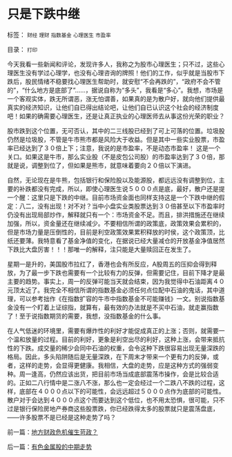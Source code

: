 # 只是下跌中继

标签： `财经` `理财` `指数基金` `心理医生` `市盈率` 

目录： `打印`

今天我看一些新闻和评论，发现许多人，我称之为股市心理医生；只不过，这些心理医生没有学过心理学，也没有心理咨询的牌照！他们的工作，似乎就是当股市下跌后，股民情绪不稳要找心理医生帮助时，就安慰“不会再跌的”，“政府不会不管的”，“什么地方是底部了”……，据说自称为“多头”，我看是“多心”。我想，市场是一个客观实体，跌无所谓恶，涨无怕谓善，如果真的是为散户好，就向他们提供最真实的经济知识，让他们自已得出结论吧，让他们自已认识这个社会的经济制度吧！如果的确需要心理医生，还是让真正执业的心理医师去从事这份光荣的职业？



股市跌到这个位置，无可否认，其中的二三线股已经到了可上可落的位置。垃圾股仍然是垃圾股，不管是牛市熊市都是风险大于收益。但是其中一些实业股票，市盈率已经达到了３０倍上下；注意，我说的是市盈率，不是动态市盈率！
这是一个关口。如果这是牛市，那么实业股（不是皮包公司股）的市盈率达到了３０倍，那就是说，调整到位了，但如果是熊市，就意味着要向２０倍以下演进。



自然，无论现在是牛熊，包括银行和保险股以及能源股，都远远没有调整到位，主要的补跌都没有完成，所以，即使心理医生说５０００点是底，最好，散户还是提一个醒：这里只是下跌的中继。目前市场资金面也同样支持这是一个下跌中继的假定：八二，没有出现！对不对？当中小盘实业类股票达到３０倍甚至以下市盈率时仍没有出现局部炒作，解释就只有一个：市场资金不足。而且，排洪措施还在继续加强，所以，资金量还在继续减少。不要相信所谓的政策底，政策效果会累积的，但是市场力量是压倒性的，目前是利空政策效果累积释放的时侯，这个政策顶，比纸还要薄。我特意看了基金净值的变化，在据说已经大量减仓的开放基金净值居然下跌比大盘厉害！！！那唯一的解释，注只能是大量赎回正在发生了。



星期一是升的，美国股市拉红了，香港也会有所反应，A股周五的压抑会得到释放，为了最一步下跌也需要有一个比较有力的反弹，但需要记住，目前下降才是最主要的趋势。事实上，周一的反弹可能当天就会结束，因为我觉得中石油距离４０元顶太近了。我完全不相信所谓的指数基金必须任何点位配中石油的鬼话，其中道理，可以参考拙作《在指数扩容的牛市中指数基金不可能赚钱》一文。别说指数基金没有一个盯着上证综指，就算有，最有效的办法就是不买中石油，就走赢指数了！至于说指数期货的需要，我想，没指数基金的什么事。



在人气低迷的环境里，需要有爆炸性的利好才能促成真正的上涨；否则，就需要一个温和放量的过程。目前的利好，更象是利空出尽的利好，这种上涨，会带来抵抗性的下跌。成交量的稀少会同中石油的权重，会令这种下跌很容易出现无量深跌的格局。因此，多头陷阱随后是无量深跌，在下周末才带来一个更有力的反弹，或者，这样的走势，会显得更健康。我相信，大盘的走势，应是这种方式的强弱变种。周一逢高，仍然应该出货，把目前市场当成底部震荡市操作，会是比较合适的。正如二八行情中是二涨八不涨，那么也一定会经过一个二跌八不跌的过程，这样，底部在４０００点以下的可能性，会远远超过５０００点作为底部的可能性。散户对于会达到４０００点这个而要达到这个低位，也不用太恐惧，很可能，只不过是银行保险房地产券商这些股票跌，你已经跌得太多的股票就只是震荡盘底，——许多股票不是已经是这种走势了吗？





前一篇：[地方财政危机催生苛政？](../../../2007/11/17/地方财政危机催生苛政？.md)

后一篇：[有色金属股的中期走势](../../../2007/11/17/有色金属股的中期走势.md)